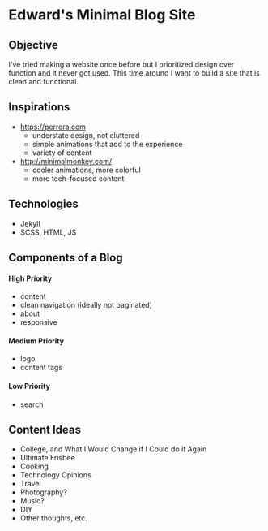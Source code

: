 # Edward's Minimal Blog Site

## Objective
I've tried making a website once before but I prioritized design over function and it never got used. This time around I want to build a site that is clean and functional.

## Inspirations
- https://perrera.com
  - understate design, not cluttered
  - simple animations that add to the experience
  - variety of content
- http://minimalmonkey.com/
  - cooler animations, more colorful
  - more tech-focused content

## Technologies
- Jekyll
- SCSS, HTML, JS

## Components of a Blog 
#### High Priority
- content
- clean navigation (ideally not paginated)
- about
- responsive
#### Medium Priority
- logo
- content tags
#### Low Priority
- search

## Content Ideas
- College, and What I Would Change if I Could do it Again
- Ultimate Frisbee
- Cooking
- Technology Opinions
- Travel
- Photography?
- Music?
- DIY
- Other thoughts, etc.